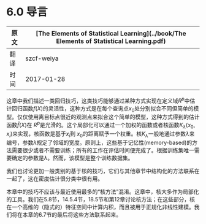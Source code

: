 # 6.0 导言

| 原文   | [The Elements of Statistical Learning](../book/The Elements of Statistical Learning.pdf) |
| ---- | ---------------------------------------- |
| 翻译   | szcf-weiya                               |
| 时间   | 2017-01-28                               |

这章中我们描述一类回归技巧，这类技巧能够通过某种方式实现在定义域$R^p$中估计回归函数$f(X)$的灵活性，这种方式是在每个查询点$x_0$处分别拟合不同但简单的模型。仅仅使用离目标点很近的观测点来拟合这个简单的模型，这种方式得到的估计函数$\hat f(X)$在 $R^p$是光滑的。这个局部化可以通过一个加权的函数或者核函数$K_\lambda(x_0,x_i)$来实现，核函数是基于$x_i$到 $x_0$的距离赋予一个权重。核$K_\lambda$一般地通过参数$\lambda$来编号，参数$\lambda$规定了邻域的宽度。原则上，这些基于记忆性(memory-based)的方法需要很少或者不需要训练；所有的工作在评估时间便完成了。根据训练集唯一需要确定的参数是$\lambda$。然而，该模型是整个训练数据集。

我们也讨论更加一般类别的基于核的技巧，它们与其他章节中结构化的方法联系在一起了，这在密度估计很分类中很有用。

本章中的技巧不应该与最近使用最多的“核方法”混淆。这章中，核大多作为局部化的工具。我们在5.8节，14.5.4节，18.5节和第12章讨论核方法；在这些部分，核在一个高维的（隐式的）特征空间中计算内积，而且被用于正规化非线性建模。我们将在本章的6.7节的最后将这些方法联系起来。
